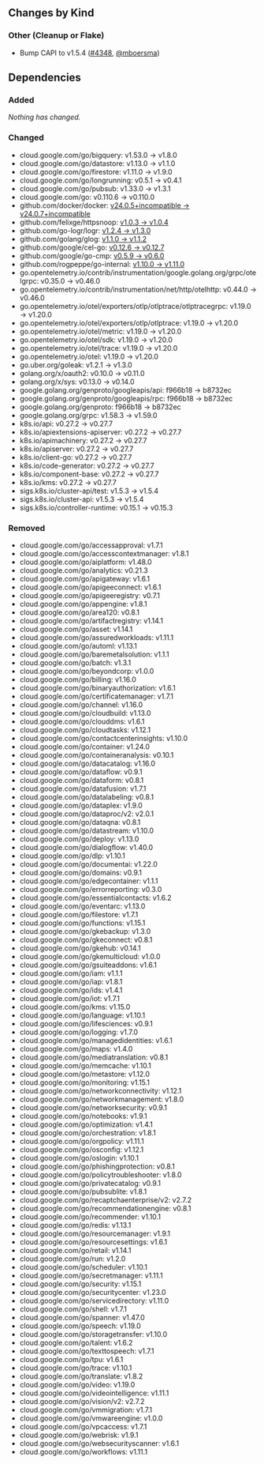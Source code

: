 ## Changes by Kind

### Other (Cleanup or Flake)

- Bump CAPI to v1.5.4 ([#4348](https://github.com/kubernetes-sigs/cluster-api-provider-azure/pull/4348), [@mboersma](https://github.com/mboersma))

## Dependencies

### Added
_Nothing has changed._

### Changed
- cloud.google.com/go/bigquery: v1.53.0 → v1.8.0
- cloud.google.com/go/datastore: v1.13.0 → v1.1.0
- cloud.google.com/go/firestore: v1.11.0 → v1.9.0
- cloud.google.com/go/longrunning: v0.5.1 → v0.4.1
- cloud.google.com/go/pubsub: v1.33.0 → v1.3.1
- cloud.google.com/go: v0.110.6 → v0.110.0
- github.com/docker/docker: [v24.0.5+incompatible → v24.0.7+incompatible](https://github.com/docker/docker/compare/v24.0.5...v24.0.7)
- github.com/felixge/httpsnoop: [v1.0.3 → v1.0.4](https://github.com/felixge/httpsnoop/compare/v1.0.3...v1.0.4)
- github.com/go-logr/logr: [v1.2.4 → v1.3.0](https://github.com/go-logr/logr/compare/v1.2.4...v1.3.0)
- github.com/golang/glog: [v1.1.0 → v1.1.2](https://github.com/golang/glog/compare/v1.1.0...v1.1.2)
- github.com/google/cel-go: [v0.12.6 → v0.12.7](https://github.com/google/cel-go/compare/v0.12.6...v0.12.7)
- github.com/google/go-cmp: [v0.5.9 → v0.6.0](https://github.com/google/go-cmp/compare/v0.5.9...v0.6.0)
- github.com/rogpeppe/go-internal: [v1.10.0 → v1.11.0](https://github.com/rogpeppe/go-internal/compare/v1.10.0...v1.11.0)
- go.opentelemetry.io/contrib/instrumentation/google.golang.org/grpc/otelgrpc: v0.35.0 → v0.46.0
- go.opentelemetry.io/contrib/instrumentation/net/http/otelhttp: v0.44.0 → v0.46.0
- go.opentelemetry.io/otel/exporters/otlp/otlptrace/otlptracegrpc: v1.19.0 → v1.20.0
- go.opentelemetry.io/otel/exporters/otlp/otlptrace: v1.19.0 → v1.20.0
- go.opentelemetry.io/otel/metric: v1.19.0 → v1.20.0
- go.opentelemetry.io/otel/sdk: v1.19.0 → v1.20.0
- go.opentelemetry.io/otel/trace: v1.19.0 → v1.20.0
- go.opentelemetry.io/otel: v1.19.0 → v1.20.0
- go.uber.org/goleak: v1.2.1 → v1.3.0
- golang.org/x/oauth2: v0.10.0 → v0.11.0
- golang.org/x/sys: v0.13.0 → v0.14.0
- google.golang.org/genproto/googleapis/api: f966b18 → b8732ec
- google.golang.org/genproto/googleapis/rpc: f966b18 → b8732ec
- google.golang.org/genproto: f966b18 → b8732ec
- google.golang.org/grpc: v1.58.3 → v1.59.0
- k8s.io/api: v0.27.2 → v0.27.7
- k8s.io/apiextensions-apiserver: v0.27.2 → v0.27.7
- k8s.io/apimachinery: v0.27.2 → v0.27.7
- k8s.io/apiserver: v0.27.2 → v0.27.7
- k8s.io/client-go: v0.27.2 → v0.27.7
- k8s.io/code-generator: v0.27.2 → v0.27.7
- k8s.io/component-base: v0.27.2 → v0.27.7
- k8s.io/kms: v0.27.2 → v0.27.7
- sigs.k8s.io/cluster-api/test: v1.5.3 → v1.5.4
- sigs.k8s.io/cluster-api: v1.5.3 → v1.5.4
- sigs.k8s.io/controller-runtime: v0.15.1 → v0.15.3

### Removed
- cloud.google.com/go/accessapproval: v1.7.1
- cloud.google.com/go/accesscontextmanager: v1.8.1
- cloud.google.com/go/aiplatform: v1.48.0
- cloud.google.com/go/analytics: v0.21.3
- cloud.google.com/go/apigateway: v1.6.1
- cloud.google.com/go/apigeeconnect: v1.6.1
- cloud.google.com/go/apigeeregistry: v0.7.1
- cloud.google.com/go/appengine: v1.8.1
- cloud.google.com/go/area120: v0.8.1
- cloud.google.com/go/artifactregistry: v1.14.1
- cloud.google.com/go/asset: v1.14.1
- cloud.google.com/go/assuredworkloads: v1.11.1
- cloud.google.com/go/automl: v1.13.1
- cloud.google.com/go/baremetalsolution: v1.1.1
- cloud.google.com/go/batch: v1.3.1
- cloud.google.com/go/beyondcorp: v1.0.0
- cloud.google.com/go/billing: v1.16.0
- cloud.google.com/go/binaryauthorization: v1.6.1
- cloud.google.com/go/certificatemanager: v1.7.1
- cloud.google.com/go/channel: v1.16.0
- cloud.google.com/go/cloudbuild: v1.13.0
- cloud.google.com/go/clouddms: v1.6.1
- cloud.google.com/go/cloudtasks: v1.12.1
- cloud.google.com/go/contactcenterinsights: v1.10.0
- cloud.google.com/go/container: v1.24.0
- cloud.google.com/go/containeranalysis: v0.10.1
- cloud.google.com/go/datacatalog: v1.16.0
- cloud.google.com/go/dataflow: v0.9.1
- cloud.google.com/go/dataform: v0.8.1
- cloud.google.com/go/datafusion: v1.7.1
- cloud.google.com/go/datalabeling: v0.8.1
- cloud.google.com/go/dataplex: v1.9.0
- cloud.google.com/go/dataproc/v2: v2.0.1
- cloud.google.com/go/dataqna: v0.8.1
- cloud.google.com/go/datastream: v1.10.0
- cloud.google.com/go/deploy: v1.13.0
- cloud.google.com/go/dialogflow: v1.40.0
- cloud.google.com/go/dlp: v1.10.1
- cloud.google.com/go/documentai: v1.22.0
- cloud.google.com/go/domains: v0.9.1
- cloud.google.com/go/edgecontainer: v1.1.1
- cloud.google.com/go/errorreporting: v0.3.0
- cloud.google.com/go/essentialcontacts: v1.6.2
- cloud.google.com/go/eventarc: v1.13.0
- cloud.google.com/go/filestore: v1.7.1
- cloud.google.com/go/functions: v1.15.1
- cloud.google.com/go/gkebackup: v1.3.0
- cloud.google.com/go/gkeconnect: v0.8.1
- cloud.google.com/go/gkehub: v0.14.1
- cloud.google.com/go/gkemulticloud: v1.0.0
- cloud.google.com/go/gsuiteaddons: v1.6.1
- cloud.google.com/go/iam: v1.1.1
- cloud.google.com/go/iap: v1.8.1
- cloud.google.com/go/ids: v1.4.1
- cloud.google.com/go/iot: v1.7.1
- cloud.google.com/go/kms: v1.15.0
- cloud.google.com/go/language: v1.10.1
- cloud.google.com/go/lifesciences: v0.9.1
- cloud.google.com/go/logging: v1.7.0
- cloud.google.com/go/managedidentities: v1.6.1
- cloud.google.com/go/maps: v1.4.0
- cloud.google.com/go/mediatranslation: v0.8.1
- cloud.google.com/go/memcache: v1.10.1
- cloud.google.com/go/metastore: v1.12.0
- cloud.google.com/go/monitoring: v1.15.1
- cloud.google.com/go/networkconnectivity: v1.12.1
- cloud.google.com/go/networkmanagement: v1.8.0
- cloud.google.com/go/networksecurity: v0.9.1
- cloud.google.com/go/notebooks: v1.9.1
- cloud.google.com/go/optimization: v1.4.1
- cloud.google.com/go/orchestration: v1.8.1
- cloud.google.com/go/orgpolicy: v1.11.1
- cloud.google.com/go/osconfig: v1.12.1
- cloud.google.com/go/oslogin: v1.10.1
- cloud.google.com/go/phishingprotection: v0.8.1
- cloud.google.com/go/policytroubleshooter: v1.8.0
- cloud.google.com/go/privatecatalog: v0.9.1
- cloud.google.com/go/pubsublite: v1.8.1
- cloud.google.com/go/recaptchaenterprise/v2: v2.7.2
- cloud.google.com/go/recommendationengine: v0.8.1
- cloud.google.com/go/recommender: v1.10.1
- cloud.google.com/go/redis: v1.13.1
- cloud.google.com/go/resourcemanager: v1.9.1
- cloud.google.com/go/resourcesettings: v1.6.1
- cloud.google.com/go/retail: v1.14.1
- cloud.google.com/go/run: v1.2.0
- cloud.google.com/go/scheduler: v1.10.1
- cloud.google.com/go/secretmanager: v1.11.1
- cloud.google.com/go/security: v1.15.1
- cloud.google.com/go/securitycenter: v1.23.0
- cloud.google.com/go/servicedirectory: v1.11.0
- cloud.google.com/go/shell: v1.7.1
- cloud.google.com/go/spanner: v1.47.0
- cloud.google.com/go/speech: v1.19.0
- cloud.google.com/go/storagetransfer: v1.10.0
- cloud.google.com/go/talent: v1.6.2
- cloud.google.com/go/texttospeech: v1.7.1
- cloud.google.com/go/tpu: v1.6.1
- cloud.google.com/go/trace: v1.10.1
- cloud.google.com/go/translate: v1.8.2
- cloud.google.com/go/video: v1.19.0
- cloud.google.com/go/videointelligence: v1.11.1
- cloud.google.com/go/vision/v2: v2.7.2
- cloud.google.com/go/vmmigration: v1.7.1
- cloud.google.com/go/vmwareengine: v1.0.0
- cloud.google.com/go/vpcaccess: v1.7.1
- cloud.google.com/go/webrisk: v1.9.1
- cloud.google.com/go/websecurityscanner: v1.6.1
- cloud.google.com/go/workflows: v1.11.1
